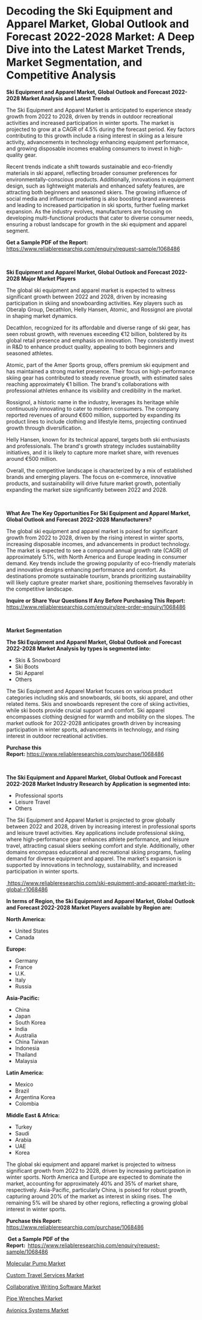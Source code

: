 <p><h1>Decoding the Ski Equipment and Apparel Market, Global Outlook and Forecast 2022-2028 Market: A Deep Dive into the Latest Market Trends, Market Segmentation, and Competitive Analysis</h1></p><p><strong>Ski Equipment and Apparel Market, Global Outlook and Forecast 2022-2028 Market Analysis and Latest Trends</strong></p>
<p><p>The Ski Equipment and Apparel Market is anticipated to experience steady growth from 2022 to 2028, driven by trends in outdoor recreational activities and increased participation in winter sports. The market is projected to grow at a CAGR of 4.5% during the forecast period. Key factors contributing to this growth include a rising interest in skiing as a leisure activity, advancements in technology enhancing equipment performance, and growing disposable incomes enabling consumers to invest in high-quality gear.</p><p>Recent trends indicate a shift towards sustainable and eco-friendly materials in ski apparel, reflecting broader consumer preferences for environmentally-conscious products. Additionally, innovations in equipment design, such as lightweight materials and enhanced safety features, are attracting both beginners and seasoned skiers. The growing influence of social media and influencer marketing is also boosting brand awareness and leading to increased participation in ski sports, further fueling market expansion. As the industry evolves, manufacturers are focusing on developing multi-functional products that cater to diverse consumer needs, ensuring a robust landscape for growth in the ski equipment and apparel segment.</p></p>
<p><strong>Get a Sample PDF of the Report:&nbsp;</strong> <a href="https://www.reliableresearchiq.com/enquiry/request-sample/1068486?utm_campaign=120&utm_medium=2&utm_source=Github&utm_content=ia&utm_term=16112024&utm_id=ski-equipment-and-apparel-market-global-outlook-and-forecast-2022-2028">https://www.reliableresearchiq.com/enquiry/request-sample/1068486</a></p>
<p>&nbsp;</p>
<p><strong>Ski Equipment and Apparel Market, Global Outlook and Forecast 2022-2028 Major Market Players</strong></p>
<p><p>The global ski equipment and apparel market is expected to witness significant growth between 2022 and 2028, driven by increasing participation in skiing and snowboarding activities. Key players such as Oberalp Group, Decathlon, Helly Hansen, Atomic, and Rossignol are pivotal in shaping market dynamics.</p><p>Decathlon, recognized for its affordable and diverse range of ski gear, has seen robust growth, with revenues exceeding €12 billion, bolstered by its global retail presence and emphasis on innovation. They consistently invest in R&D to enhance product quality, appealing to both beginners and seasoned athletes.</p><p>Atomic, part of the Amer Sports group, offers premium ski equipment and has maintained a strong market presence. Their focus on high-performance skiing gear has contributed to steady revenue growth, with estimated sales reaching approximately €1 billion. The brand's collaborations with professional athletes enhance its visibility and credibility in the market.</p><p>Rossignol, a historic name in the industry, leverages its heritage while continuously innovating to cater to modern consumers. The company reported revenues of around €600 million, supported by expanding its product lines to include clothing and lifestyle items, projecting continued growth through diversification.</p><p>Helly Hansen, known for its technical apparel, targets both ski enthusiasts and professionals. The brand's growth strategy includes sustainability initiatives, and it is likely to capture more market share, with revenues around €500 million.</p><p>Overall, the competitive landscape is characterized by a mix of established brands and emerging players. The focus on e-commerce, innovative products, and sustainability will drive future market growth, potentially expanding the market size significantly between 2022 and 2028.</p></p>
<p>&nbsp;</p>
<p><strong>What Are The Key Opportunities For Ski Equipment and Apparel Market, Global Outlook and Forecast 2022-2028 Manufacturers?</strong></p>
<p><p>The global ski equipment and apparel market is poised for significant growth from 2022 to 2028, driven by the rising interest in winter sports, increasing disposable incomes, and advancements in product technology. The market is expected to see a compound annual growth rate (CAGR) of approximately 5.1%, with North America and Europe leading in consumer demand. Key trends include the growing popularity of eco-friendly materials and innovative designs enhancing performance and comfort. As destinations promote sustainable tourism, brands prioritizing sustainability will likely capture greater market share, positioning themselves favorably in the competitive landscape.</p></p>
<p><strong>Inquire or Share Your Questions If Any Before Purchasing This Report:</strong> <a href="https://www.reliableresearchiq.com/enquiry/pre-order-enquiry/1068486?utm_campaign=120&utm_medium=2&utm_source=Github&utm_content=ia&utm_term=16112024&utm_id=ski-equipment-and-apparel-market-global-outlook-and-forecast-2022-2028">https://www.reliableresearchiq.com/enquiry/pre-order-enquiry/1068486</a></p>
<p>&nbsp;</p>
<p><strong>Market Segmentation</strong></p>
<p><strong>The Ski Equipment and Apparel Market, Global Outlook and Forecast 2022-2028 Market Analysis by types is segmented into:</strong></p>
<p><ul><li>Skis & Snowboard</li><li>Ski Boots</li><li>Ski Apparel</li><li>Others</li></ul></p>
<p><p>The Ski Equipment and Apparel Market focuses on various product categories including skis and snowboards, ski boots, ski apparel, and other related items. Skis and snowboards represent the core of skiing activities, while ski boots provide crucial support and comfort. Ski apparel encompasses clothing designed for warmth and mobility on the slopes. The market outlook for 2022-2028 anticipates growth driven by increasing participation in winter sports, advancements in technology, and rising interest in outdoor recreational activities.</p></p>
<p><strong>Purchase this Report:&nbsp;</strong><a href="https://www.reliableresearchiq.com/purchase/1068486?utm_campaign=120&utm_medium=2&utm_source=Github&utm_content=ia&utm_term=16112024&utm_id=ski-equipment-and-apparel-market-global-outlook-and-forecast-2022-2028">https://www.reliableresearchiq.com/purchase/1068486</a></p>
<p>&nbsp;</p>
<p><strong>The Ski Equipment and Apparel Market, Global Outlook and Forecast 2022-2028 Market Industry Research by Application is segmented into:</strong></p>
<p><ul><li>Professional sports</li><li>Leisure Travel</li><li>Others</li></ul></p>
<p><p>The Ski Equipment and Apparel Market is projected to grow globally between 2022 and 2028, driven by increasing interest in professional sports and leisure travel activities. Key applications include professional skiing, where high-performance gear enhances athlete performance, and leisure travel, attracting casual skiers seeking comfort and style. Additionally, other domains encompass educational and recreational skiing programs, fueling demand for diverse equipment and apparel. The market's expansion is supported by innovations in technology, sustainability, and increased participation in winter sports.</p></p>
<p><a href="https://www.reliableresearchiq.com/ski-equipment-and-apparel-market-in-global-r1068486?utm_campaign=120&utm_medium=2&utm_source=Github&utm_content=ia&utm_term=16112024&utm_id=ski-equipment-and-apparel-market-global-outlook-and-forecast-2022-2028">&nbsp;https://www.reliableresearchiq.com/ski-equipment-and-apparel-market-in-global-r1068486</a></p>
<p><strong>In terms of Region, the Ski Equipment and Apparel Market, Global Outlook and Forecast 2022-2028 Market Players available by Region are:</strong></p>
<p>
    <p> <strong> North America: </strong>
        <ul>
            <li>United States</li>
            <li>Canada</li>
        </ul>
        </p> 
    <p> <strong> Europe: </strong>
        <ul>
            <li>Germany</li>
            <li>France</li>
            <li>U.K.</li>
            <li>Italy</li>
            <li>Russia</li>
        </ul>
        </p> 
    <p> <strong> Asia-Pacific: </strong>
        <ul>
            <li>China</li>
            <li>Japan</li>
            <li>South Korea</li>
            <li>India</li>
            <li>Australia</li>
            <li>China Taiwan</li>
            <li>Indonesia</li>
            <li>Thailand</li>
            <li>Malaysia</li>
        </ul>
        </p> 
    <p> <strong> Latin America: </strong>
        <ul>
            <li>Mexico</li>
            <li>Brazil</li>
            <li>Argentina Korea</li>
            <li>Colombia</li>
        </ul>
        </p> 
    <p> <strong> Middle East & Africa: </strong>
        <ul>
            <li>Turkey</li>
            <li>Saudi</li>
            <li>Arabia</li>
            <li>UAE</li>
            <li>Korea</li>
        </ul>
    </p>
    </p>
<p><p>The global ski equipment and apparel market is projected to witness significant growth from 2022 to 2028, driven by increasing participation in winter sports. North America and Europe are expected to dominate the market, accounting for approximately 40% and 35% of market share, respectively. Asia-Pacific, particularly China, is poised for robust growth, capturing around 20% of the market as interest in skiing rises. The remaining 5% will be shared by other regions, reflecting a growing global interest in winter sports.</p></p>
<p><strong>Purchase this Report: </strong><a href="https://www.reliableresearchiq.com/purchase/1068486?utm_campaign=120&utm_medium=2&utm_source=Github&utm_content=ia&utm_term=16112024&utm_id=ski-equipment-and-apparel-market-global-outlook-and-forecast-2022-2028">https://www.reliableresearchiq.com/purchase/1068486</a></p>
<p>&nbsp;<strong>Get a Sample PDF of the Report:&nbsp;&nbsp;</strong><a href="https://www.reliableresearchiq.com/enquiry/request-sample/1068486?utm_campaign=120&utm_medium=2&utm_source=Github&utm_content=ia&utm_term=16112024&utm_id=ski-equipment-and-apparel-market-global-outlook-and-forecast-2022-2028">https://www.reliableresearchiq.com/enquiry/request-sample/1068486</a></p>
<p><strong></strong></p>
<p><p><a href="https://www.linkedin.com/pulse/in-depth-analysis-global-molecular-pump-market-scope-its-jmlpe?utm_campaign=120&utm_medium=2&utm_source=Github&utm_content=ia&utm_term=16112024&utm_id=ski-equipment-and-apparel-market-global-outlook-and-forecast-2022-2028">Molecular Pump Market</a></p><p><a href="https://issuu.com/reportprime-2/docs/custom-travel-services-market-size-_bcddf9b4c92125?utm_campaign=120&utm_medium=2&utm_source=Github&utm_content=ia&utm_term=16112024&utm_id=ski-equipment-and-apparel-market-global-outlook-and-forecast-2022-2028">Custom Travel Services Market</a></p><p><a href="https://issuu.com/reportprime-2/docs/collaborative-writing-software-mark_fb949f1a72e847?utm_campaign=120&utm_medium=2&utm_source=Github&utm_content=ia&utm_term=16112024&utm_id=ski-equipment-and-apparel-market-global-outlook-and-forecast-2022-2028">Collaborative Writing Software Market</a></p><p><a href="https://www.linkedin.com/pulse/exploring-pipe-wrenches-market-dynamics-global-trends-future-vxoce?utm_campaign=120&utm_medium=2&utm_source=Github&utm_content=ia&utm_term=16112024&utm_id=ski-equipment-and-apparel-market-global-outlook-and-forecast-2022-2028">Pipe Wrenches Market</a></p><p><a href="https://www.linkedin.com/pulse/avionics-systems-market-trends-insights-type-application-om75e?utm_campaign=120&utm_medium=2&utm_source=Github&utm_content=ia&utm_term=16112024&utm_id=ski-equipment-and-apparel-market-global-outlook-and-forecast-2022-2028">Avionics Systems Market</a></p></p>